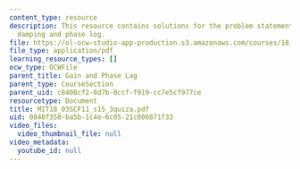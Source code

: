 ```yaml
---
content_type: resource
description: This resource contains solutions for the problem statements related to
  damping and phase log.
file: https://ol-ocw-studio-app-production.s3.amazonaws.com/courses/18-03sc-differential-equations-fall-2011/0848f358ba5b1c4e6c0521c006871f33_MIT18_03SCF11_s15_3quiza.pdf
file_type: application/pdf
learning_resource_types: []
ocw_type: OCWFile
parent_title: Gain and Phase Lag
parent_type: CourseSection
parent_uid: c8408cf2-8d7b-0ccf-f919-cc7e5cf977ce
resourcetype: Document
title: MIT18_03SCF11_s15_3quiza.pdf
uid: 0848f358-ba5b-1c4e-6c05-21c006871f33
video_files:
  video_thumbnail_file: null
video_metadata:
  youtube_id: null
---
```

